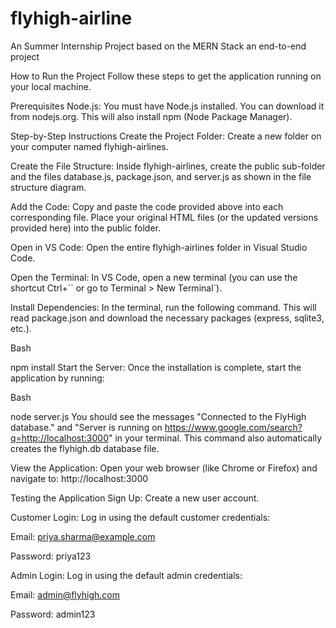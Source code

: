 # flyhigh-airline
An Summer Internship Project based on the MERN Stack an end-to-end project


How to Run the Project
Follow these steps to get the application running on your local machine.

Prerequisites
Node.js: You must have Node.js installed. You can download it from nodejs.org. This will also install npm (Node Package Manager).

Step-by-Step Instructions
Create the Project Folder: Create a new folder on your computer named flyhigh-airlines.

Create the File Structure: Inside flyhigh-airlines, create the public sub-folder and the files database.js, package.json, and server.js as shown in the file structure diagram.

Add the Code: Copy and paste the code provided above into each corresponding file. Place your original HTML files (or the updated versions provided here) into the public folder.

Open in VS Code: Open the entire flyhigh-airlines folder in Visual Studio Code.

Open the Terminal: In VS Code, open a new terminal (you can use the shortcut Ctrl+`` or go to Terminal > New Terminal`).

Install Dependencies: In the terminal, run the following command. This will read package.json and download the necessary packages (express, sqlite3, etc.).

Bash

npm install
Start the Server: Once the installation is complete, start the application by running:

Bash

node server.js
You should see the messages "Connected to the FlyHigh database." and "Server is running on https://www.google.com/search?q=http://localhost:3000" in your terminal. This command also automatically creates the flyhigh.db database file.

View the Application: Open your web browser (like Chrome or Firefox) and navigate to:
http://localhost:3000

Testing the Application
Sign Up: Create a new user account.

Customer Login: Log in using the default customer credentials:

Email: priya.sharma@example.com

Password: priya123

Admin Login: Log in using the default admin credentials:

Email: admin@flyhigh.com

Password: admin123
